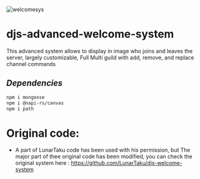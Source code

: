 ![welcomesys](https://user-images.githubusercontent.com/57268822/190014846-c57e2e25-b5e2-4753-a73f-ec09ab139005.png)

# djs-advanced-welcome-system
This advanced system allows to display in image who joins and leaves the server, largely customizable, Full Multi guild with add, remove, and replace channel commands

## _Dependencies_
```sh
npm i mongoose
npm i @napi-rs/canvas
npm i path
```

# Original code:
- A part of LunarTaku code has been used with his permission, but The major part of thee original code has been modified, you can check the original system here : https://github.com/LunarTaku/djs-welcome-system
